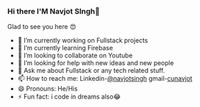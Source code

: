 ### Hi there I'M Navjot SIngh👋
  Glad to see you here 😍
 
- 🔭 I’m currently working on Fullstack projects
- 🌱 I’m currently learning Firebase
- 👯 I’m looking to collaborate on Youtube
- 🤔 I’m looking for help with new ideas and new people
- 💬 Ask me about Fullstack or any tech related stuff.
- 📫 How to reach me: Linkedin-[@navjotsingh](https://www.linkedin.com/in/navjot-singh-4900241b4/)
gmail-[cunavjot](cunavjot@gmail.com)
- 😄 Pronouns: He/His
- ⚡ Fun fact: i code in dreams also😂

